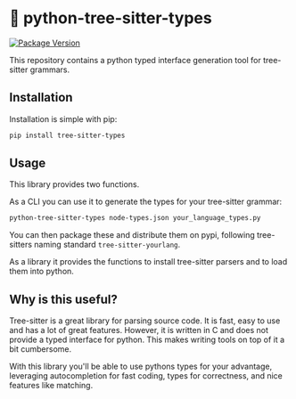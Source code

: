 # 🔧 python-tree-sitter-types
[![Package Version](https://img.shields.io/pypi/v/tree-sitter-types)](https://pypi.org/project/tree-sitter-types/)

This repository contains a python typed interface generation tool for tree-sitter grammars.


## Installation
Installation is simple with pip:
```bash
pip install tree-sitter-types
```

## Usage
This library provides two functions.

As a CLI you can use it to generate the types for your tree-sitter grammar:
```bash
python-tree-sitter-types node-types.json your_language_types.py
```

You can then package these and distribute them on pypi, following tree-sitters naming standard `tree-sitter-yourlang`.

As a library it provides the functions to install tree-sitter parsers and to load them into python.


## Why is this useful?

Tree-sitter is a great library for parsing source code. It is fast, easy to use and has a lot of great features. 
However, it is written in C and does not provide a typed interface for python. This makes writing tools on top of it a bit cumbersome.

With this library you'll be able to use pythons types for your advantage, leveraging autocompletion for fast coding,
types for correctness, and nice features like matching.
